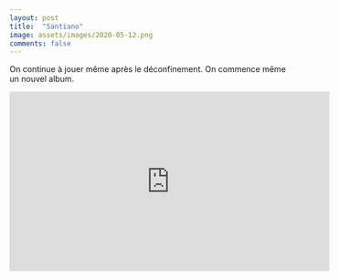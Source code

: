 ```yaml
---
layout: post
title:  "Santiano"
image: assets/images/2020-05-12.png
comments: false
---
```


On continue à jouer même après le déconfinement.
On commence même un nouvel album.

<iframe width="560" height="315" src="https://www.youtube.com/embed/2sl7WCDaJ4I" frameborder="0" allow="accelerometer; autoplay; encrypted-media; gyroscope; picture-in-picture" allowfullscreen></iframe>
